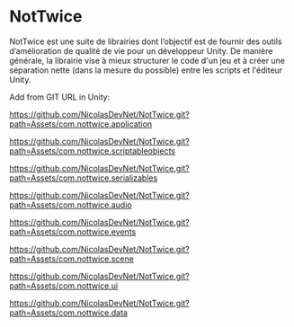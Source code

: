 # NotTwice
NotTwice est une suite de librairies dont l’objectif est de fournir des outils d’amélioration de qualité de vie pour un développeur Unity.
De manière générale, la librairie vise à mieux structurer le code d'un jeu et à créer une séparation nette (dans la mesure du possible) entre les scripts et l'éditeur Unity.

Add from GIT URL in Unity:

https://github.com/NicolasDevNet/NotTwice.git?path=Assets/com.nottwice.application

https://github.com/NicolasDevNet/NotTwice.git?path=Assets/com.nottwice.scriptableobjects

https://github.com/NicolasDevNet/NotTwice.git?path=Assets/com.nottwice.serializables

https://github.com/NicolasDevNet/NotTwice.git?path=Assets/com.nottwice.audio

https://github.com/NicolasDevNet/NotTwice.git?path=Assets/com.nottwice.events

https://github.com/NicolasDevNet/NotTwice.git?path=Assets/com.nottwice.scene

https://github.com/NicolasDevNet/NotTwice.git?path=Assets/com.nottwice.ui

https://github.com/NicolasDevNet/NotTwice.git?path=Assets/com.nottwice.data

